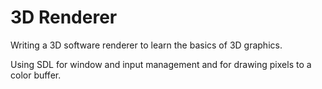# 3D Renderer

Writing a 3D software renderer to learn the basics of 3D graphics.

Using SDL for window and input management and for drawing pixels to a color buffer.
